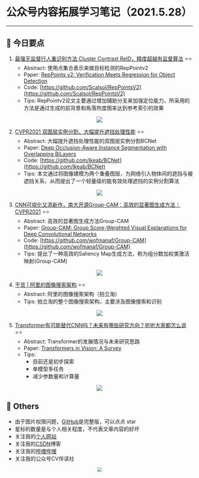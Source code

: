 # 公众号内容拓展学习笔记（2021.5.28）

------



## :paperclip:  今日要点

1. [最强无监督行人重识别方法 Cluster Contrast ReID，精度超越有监督算法](https://mp.weixin.qq.com/s/m9uoVfr4W_8Ao29HLNE8Dw)         :star::star:
   - Abstract: 使用点集合表示来做目标检测的RepPointv2
   - Paper: [RepPoints v2: Verification Meets Regression for Object Detection](https://arxiv.org/pdf/2007.08508.pdf)
   - Code: [https://github.com/Scalsol/RepPointsV2](https://github.com/Scalsol/RepPointsV2)
   - Tips:  RepPointv2论文主要通过增加辅助分支来加强定位能力，所采用的方法是通过生成的前背景和角落热度图来达到参考索引的效果

<div align=center><img src="https://mmbiz.qpic.cn/mmbiz_png/KYSDTmOVZvpdhaj3PgHIK1afk3czhxgcmdywGvInGJF8QkqliaUlxKe6YMYb3cPOrQK9WzXxJZdI8vDcMgH6E3A/640?wx_fmt=png&tp=webp&wxfrom=5&wx_lazy=1&wx_co=1" style='zoom:100%'>
</div>


2. [CVPR2021 双图层实例分割，大幅提升遮挡处理性能](https://mp.weixin.qq.com/s/LL3uw1ZVxio20wrvzM8Vag)       :star::star:
   - Abstract: 大幅提升遮挡处理性能的双图层实例分割BCNet
   - Paper: [Deep Occlusion-Aware Instance Segmentation with Overlapping BiLayers](https://arxiv.org/pdf/2103.12340.pdf)
   - Code: [https://github.com/lkeab/BCNet](https://github.com/lkeab/BCNet)
   - Tips: 本文通过将图像建模为两个重叠图层，为网络引入物体间的遮挡与被遮挡关系，从而提出了一个轻量级的能有效处理遮挡的实例分割算法

<div align=center><img src="https://mmbiz.qpic.cn/mmbiz_png/PZnHqRzLEck8Ou27RAviaYmKO9yteee2ctVszia7y5ubiaOW6ms6uOZ7cfmFB8MujkufEoIs01RnWvvakDIRwGMQQ/640?wx_fmt=png&tp=webp&wxfrom=5&wx_lazy=1&wx_co=1" style='zoom:100%'>
</div>

3. [CNN可视化又添新作，南大开源Group-CAM：高效的显著图生成方法｜CVPR2021](https://mp.weixin.qq.com/s/kBlTAbNoyfiJeEEhexA4-A)       :star::star:
   - Abstract: 高效的显著图生成方法Group-CAM
   - Paper: [Group-CAM: Group Score-Weighted Visual Explanations for Deep Convolutional Networks](https://augmentedperception.github.io/total_relighting/total_relighting_paper.pdf)
   - Code: [https://github.com/wofmanaf/Group-CAM](https://github.com/wofmanaf/Group-CAM)
   - Tips: 提出了一种高效的Saliency Map生成方法，称为组分数加权类激活映射(Group-CAM)
<div align=center><img src="https://mmbiz.qpic.cn/sz_mmbiz_jpg/gYUsOT36vfqhwlSMXLnS5zGibEhoQj5ib4SQN5RWMkm0DJA11DiawPvtWFrUz5u4dPrdvlI0GEguDDhFnRPwODxbA/640?wx_fmt=jpeg&tp=webp&wxfrom=5&wx_lazy=1&wx_co=1" style='zoom:100%'>
</div>


4. [干货 | 阿里的图像搜索架构](https://mp.weixin.qq.com/s/bS_oUW5B9L3e6-3oGRjXUA)       :star::star:
   - Abstract:  阿里的图像搜索架构（拍立淘）
   - Tips: 拍立淘的整个图像搜索架构，主要涉及图像搜索和识别

<div align=center><img src="https://mmbiz.qpic.cn/mmbiz_png/PW0wIHxgg3mBpkvWMzg4h02PBhibkpIJKdib9NDaZsnpyrCucxib2cUia1eAw2U4RZd6zwwyxnZ1SREbjOorHxB9dw/640?wx_fmt=png&tp=webp&wxfrom=5&wx_lazy=1&wx_co=1" style='zoom:100%'>
</div>


5. [Transformer有可能替代CNN吗？未来有哪些研究方向？听听大家都怎么说](https://mp.weixin.qq.com/s/0edxWEbJQltbqHKLFz2uFg)       :star::star:
   - Abstract: Transformer的发展情况与未来研究思路
   - Paper: [Transformers in Vision: A Survey](https://arxiv.org/pdf/2101.01169.pdf)
   - Tips: 
     - 目前还是初步探索
     - 单模型多任务
     - 减少参数量和计算量

<div align=center><img src="https://mmbiz.qpic.cn/mmbiz_png/KmXPKA19gWibvpyNraHJgibTovCUO9pUwicFjtjLx1qciaTTwdTqOdaYNBa60rMukRRcC1tR8se9aiaTlNyJ04X8W4Q/640?wx_fmt=png&tp=webp&wxfrom=5&wx_lazy=1&wx_co=1" style='zoom:100%'>
</div>

## :paperclip:  Others

- 由于图片权限问题，[GitHub](https://github.com/xiaoxuebajie/dairly_learning)是完整版，可以点点 star
- 星标的数量是与个人相关程度，不代表文章内容的好坏
- 关注我的[个人网站](http://www.cvbds.cn/)
- 关注我的[CSDN](https://blog.csdn.net/xiaoxuebajie)博客
- 关注我的[哔哩哔哩](https://space.bilibili.com/424394389)
- 关注我的公众号CV伴读社

<div align=center><img src="https://img-blog.csdnimg.cn/202005031406335.jpg" style='zoom:80%'>
</div>